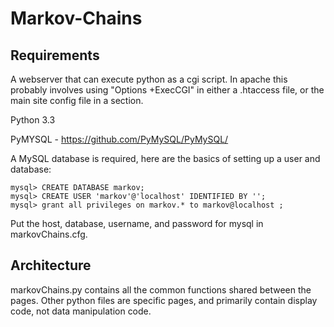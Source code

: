 Markov-Chains
=============

Requirements
------------
A webserver that can execute python as a cgi script.
In apache this probably involves using "Options +ExecCGI" in either a .htaccess
file, or the main site config file in a <Directory> section.

Python 3.3

PyMYSQL - https://github.com/PyMySQL/PyMySQL/

A MySQL database is required, here are the basics of setting up a user and database:
```
mysql> CREATE DATABASE markov;
mysql> CREATE USER 'markov'@'localhost' IDENTIFIED BY '';
mysql> grant all privileges on markov.* to markov@localhost ;
```

Put the host, database, username, and password for mysql in markovChains.cfg.

Architecture
------------
markovChains.py contains all the common functions shared between the pages.
Other python files are specific pages, and primarily contain display code, not
data manipulation code.
